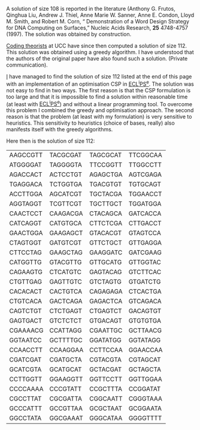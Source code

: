  A solution of size <IT>108</IT> is reported in the
  literature
  (Anthony G. Frutos,
   Qinghua Liu,
   Andrew J. Thiel,
   Anne Marie W. Sanner,
   Anne E. Condon,
   Lloyd M. Smith, and
   Robert M. Corn,
   &#8220; Demonstration of a Word Design Strategy for DNA Computing on Surfaces,&#8221;
   Nucleic Acids Research, <B>25</B> 4748-4757 (1997).
 The solution was obtained by construction.

<P>

 <A HREF="http://maths.ucc.ie/staff/fitzpatrickp/">Coding theorists</A> at UCC 
  have since then computed a solution of size <IT>112</IT>.
 This solution was obtained using a greedy algorithm. 
 I have understood that the authors of the original paper
  have also found such a solution.
 (Private communication).

<P>

 <A HREF="http://csweb.ucc.ie/~dongen">I</A>
  have managed to find the solution of size <IT>112</IT>
  listed at the end of this page
  with an implementation of an optimisation CSP in
   <A HREF="http://eclipseclp.org">ECL<SUP><IT>i</IT></SUP>PS<SUP><IT>e</IT></SUP></A>.
 The solution was not easy to find in two ways.
 The first reason is that the CSP formulation is too large
  and that it is impossible to find a solution within reasonable time
  (at least with <A HREF="http://eclipseclp.org">ECL<SUP><IT>i</IT></SUP>PS<SUP><IT>e</IT></SUP></A>) and
  without a linear programming tool.
 To overcome this problem I combined the greedy and optimisation approach.
 The second reason is that the problem (at least with my formulation)
  is very sensitive to heuristics.
 This sensitivity to heuristics (choice of bases, really)
  also manifests itself with the greedy algorithms.

Here then is the solution of size 112: 
<P>

 <CENTER>
 <TABLE COLUMNS=8>
<TR><TD>AAGCCGTT</TD> <TD>TACGCGAT</TD> <TD>TAGCGCAT</TD> <TD>TTCGGCAA</TD></TR>
<TR><TD>ATGGGGAT</TD> <TD>TAGGGGTA</TD> <TD>TTCCGGTT</TD> <TD>TTGGCCTT</TD></TR>
<TR><TD>AGACCACT</TD> <TD>ACTCCTGT</TD> <TD>AGAGCTGA</TD> <TD>AGTCGAGA</TD></TR>
<TR><TD>TGAGGACA</TD> <TD>TCTGGTGA</TD> <TD>TGACGTGT</TD> <TD>TGTGCAGT</TD></TR>
<TR><TD>ACCTTGGA</TD> <TD>AGCATCGT</TD> <TD>TGCTACGA</TD> <TD>TGGAACCT</TD></TR>
<TR><TD>AGGTAGGT</TD> <TD>TCGTTCGT</TD> <TD>TGCTTGCT</TD> <TD>TGGATGGA</TD></TR>
<TR><TD>CAACTCCT</TD> <TD>CAAGACGA</TD> <TD>CTACAGCA</TD> <TD>GATCACCA</TD></TR>
<TR><TD>CATCAGGT</TD> <TD>CATGTGCA</TD> <TD>CTTCTCGA</TD> <TD>CTTGACCT</TD></TR>
<TR><TD>GAACTGGA</TD> <TD>GAAGAGCT</TD> <TD>GTACACGT</TD> <TD>GTAGTCCA</TD></TR>
<TR><TD>CTAGTGGT</TD> <TD>GATGTCGT</TD> <TD>GTTCTGCT</TD> <TD>GTTGAGGA</TD></TR>
<TR><TD>CTTCCTAG</TD> <TD>GAAGCTAG</TD> <TD>GAAGGATC</TD> <TD>GATCGAAG</TD></TR>
<TR><TD>CATGGTTG</TD> <TD>GTACGTTG</TD> <TD>GTTGCATG</TD> <TD>GTTGGTAC</TD></TR>
<TR><TD>CAGAAGTG</TD> <TD>CTCATGTC</TD> <TD>GAGTACAG</TD> <TD>GTCTTCAC</TD></TR>
<TR><TD>CTGTTGAG</TD> <TD>GAGTTGTC</TD> <TD>GTCTAGTG</TD> <TD>GTGATCTG</TD></TR>
<TR><TD>CACACACT</TD> <TD>CACTGTCA</TD> <TD>CAGAGAGA</TD> <TD>CTCACTGA</TD></TR>
<TR><TD>CTGTCACA</TD> <TD>GACTCAGA</TD> <TD>GAGACTCA</TD> <TD>GTCAGACA</TD></TR>
<TR><TD>CAGTCTGT</TD> <TD>CTCTGAGT</TD> <TD>CTGAGTCT</TD> <TD>GACAGTGT</TD></TR>
<TR><TD>GAGTGACT</TD> <TD>GTCTCTCT</TD> <TD>GTGACAGT</TD> <TD>GTGTGTGA</TD></TR>
<TR><TD>CGAAAACG</TD> <TD>CCATTAGG</TD> <TD>CGAATTGC</TD> <TD>GCTTAACG</TD></TR>
<TR><TD>GGTAATCC</TD> <TD>GCTTTTGC</TD> <TD>GGATATGG</TD> <TD>GGTATAGG</TD></TR>
<TR><TD>CCAACCTT</TD> <TD>CCAAGGAA</TD> <TD>CCTTCCAA</TD> <TD>GGAACCAA</TD></TR>
<TR><TD>CGATCGAT</TD> <TD>CGATGCTA</TD> <TD>CGTACGTA</TD> <TD>CGTAGCAT</TD></TR>
<TR><TD>GCATCGTA</TD> <TD>GCATGCAT</TD> <TD>GCTACGAT</TD> <TD>GCTAGCTA</TD></TR>
<TR><TD>CCTTGGTT</TD> <TD>GGAAGGTT</TD> <TD>GGTTCCTT</TD> <TD>GGTTGGAA</TD></TR>
<TR><TD>CCCCAAAA</TD> <TD>CCCGTATT</TD> <TD>CCGCTTTA</TD> <TD>CCGGATAT</TD></TR>
<TR><TD>CGCCTTAT</TD> <TD>CGCGATTA</TD> <TD>CGGCAATT</TD> <TD>CGGGTAAA</TD></TR>
<TR><TD>GCCCATTT</TD> <TD>GCCGTTAA</TD> <TD>GCGCTAAT</TD> <TD>GCGGAATA</TD></TR>
<TR><TD>GGCCTATA</TD> <TD>GGCGAAAT</TD> <TD>GGGCATAA</TD> <TD>GGGGTTTT</TD></TR>
 </TABLE>
</CENTER>
